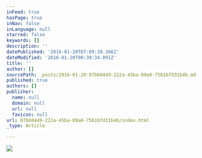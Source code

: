 ```yaml
---
inFeed: true
hasPage: true
inNav: false
inLanguage: null
starred: false
keywords: []
description: ''
datePublished: '2016-01-20T07:09:30.366Z'
dateModified: '2016-01-20T00:39:34.091Z'
title: ''
author: []
sourcePath: _posts/2016-01-20-07bb0449-222a-45ba-89a6-75b1bfd31b4b.md
published: true
authors: []
publisher:
  name: null
  domain: null
  url: null
  favicon: null
url: 07bb0449-222a-45ba-89a6-75b1bfd31b4b/index.html
_type: Article

---
```

![](https://the-grid-user-content.s3-us-west-2.amazonaws.com/1d5682b0-fd16-4619-9b18-2f826765e00d.jpg)